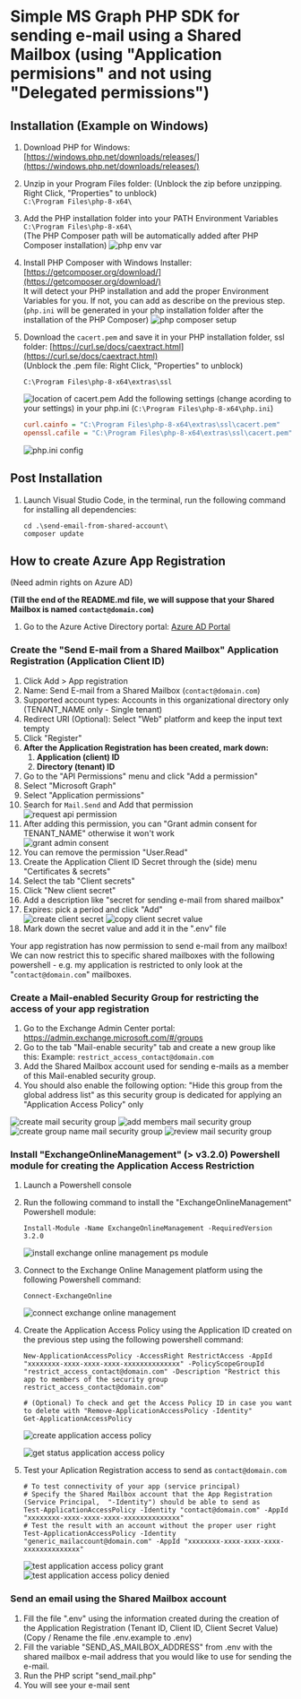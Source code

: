 # Simple MS Graph PHP SDK for sending e-mail using a Shared Mailbox (using "Application permisions" and not using "Delegated permissions")

## Installation (Example on Windows)

1) Download PHP for Windows:
[https://windows.php.net/downloads/releases/](https://windows.php.net/downloads/releases/)

2) Unzip in your Program Files folder:
(Unblock the zip before unzipping. Right Click, "Properties" to unblock)  
`C:\Program Files\php-8-x64\`

3) Add the PHP installation folder into your PATH Environment Variables  
`C:\Program Files\php-8-x64\`  
(The PHP Composer path will be automatically added after PHP Composer installation)
![php env var](.markdown/resources/images/add_env_var_for_php_and_composer.png)

4) Install PHP Composer with Windows Installer:
   [https://getcomposer.org/download/](https://getcomposer.org/download/)  
   It will detect your PHP installation and add the proper Environment Variables for you. If not, you can add as describe on the previous step.  
   (`php.ini` will be generated in your php installation folder after the installation of the PHP Composer)
![php composer setup](.markdown/resources/images/php_composer_setup_screen.png)

5) Download the `cacert.pem` and save it in your PHP installation folder, ssl folder:
   [https://curl.se/docs/caextract.html](https://curl.se/docs/caextract.html)  
   (Unblock the .pem file: Right Click, "Properties" to unblock)

   `C:\Program Files\php-8-x64\extras\ssl`  

    ![location of cacert.pem](.markdown/resources/images/php_ssl_certificate_cacert.jpg)
    Add the following settings (change acording to your settings) in your php.ini (`C:\Program Files\php-8-x64\php.ini`)  

    ```ini
    curl.cainfo = "C:\Program Files\php-8-x64\extras\ssl\cacert.pem"
    openssl.cafile = "C:\Program Files\php-8-x64\extras\ssl\cacert.pem"
    ```

    ![php.ini config](.markdown/resources/images/php_config_for_ssl_certificate_cacert.jpg)

## Post Installation

1) Launch Visual Studio Code, in the terminal, run the following command for installing all dependencies:

    ```pwsh
    cd .\send-email-from-shared-account\
    composer update
    ```

## How to create Azure App Registration

(Need admin rights on Azure AD)

**(Till the end of the README.md file, we will suppose that your Shared Mailbox is named `contact@domain.com`)**

1) Go to the Azure Active Directory portal:
[Azure AD Portal](https://portal.azure.com/#view/Microsoft_AAD_IAM/ActiveDirectoryMenuBlade/~/Overview)

### Create the "Send E-mail from a Shared Mailbox" Application Registration (Application Client ID)

1) Click Add > App registration
2) Name: Send E-mail from a Shared Mailbox (`contact@domain.com`)
3) Supported account types: Accounts in this organizational directory only (TENANT_NAME only - Single tenant)
4) Redirect URI (Optional): Select "Web" platform and keep the input text tempty
5) Click "Register"
6) **After the Application Registration has been created, mark down:**
   1) **Application (client) ID**
   2) **Directory (tenant) ID**
7) Go to the "API Permissions" menu and click "Add a permission"
8) Select "Microsoft Graph"
9) Select "Application permissions"
10) Search for `Mail.Send` and Add that permission  
    ![request api permission](.markdown/resources/images/request_api_permission_mail_send.png)
11) After adding this permission, you can "Grant admin consent for TENANT_NAME" otherwise it won't work  
    ![grant admin consent](.markdown/resources/images/grant_admin_consent_api_permission_mail_send.png)
12) You can remove the permission "User.Read"
13) Create the Application Client ID Secret through the (side) menu "Certificates & secrets"
14) Select the tab "Client secrets"
15) Click "New client secret"
16) Add a description like "secret for sending e-mail from shared mailbox"
17) Expires: pick a period and click "Add"  
    ![create client secret](.markdown/resources/images/create_client_secret_app_registration.png)
    ![copy client secret value](.markdown/resources/images/copy_client_secret_value_app_registration.png)
18) Mark down the secret value and add it in the ".env" file

Your app registration has now permission to send e-mail from any mailbox! We can now restrict this to specific shared mailboxes with the following powershell - e.g. my application is restricted to only look at the "`contact@domain.com`" mailboxes.

### Create a Mail-enabled Security Group for restricting the access of your app registration

1) Go to the Exchange Admin Center portal:
    <https://admin.exchange.microsoft.com/#/groups>
2) Go to the tab "Mail-enable security" tab and create a new group like this:
    Example: `restrict_access_contact@domain.com`
3) Add the Shared Mailbox account used for sending e-mails as a member of this Mail-enabled security group.
4) You should also enable the following option: "Hide this group from the global address list" as this security group is dedicated for applying an "Application Access Policy" only

![create mail security group](.markdown/resources/images/mail_security_group_create.png)
![add members mail security group](.markdown/resources/images/mail_security_group_add_members.png)
![create group name mail security group](.markdown/resources/images/mail_security_group_create_group_name.png)
![review mail security group](.markdown/resources/images/mail_security_group_review.png)

### Install "ExchangeOnlineManagement" (> v3.2.0) Powershell module for creating the Application Access Restriction

1) Launch a Powershell console
2) Run the following command to install the "ExchangeOnlineManagement" Powershell module:

   ```pwsh
   Install-Module -Name ExchangeOnlineManagement -RequiredVersion 3.2.0
   ```

    ![install exchange online management ps module](.markdown/resources/images/install_exchange_online_management.png)

3) Connect to the Exchange Online Management platform using the following Powershell command:

    ```pwsh
    Connect-ExchangeOnline
    ```

    ![connect exchange online management](.markdown/resources/images/ps_exchange_online_management_connect.png)

4) Create the Application Access Policy using the Application ID created on the previous step using the following powershell command:

    ```pwsh
    New-ApplicationAccessPolicy -AccessRight RestrictAccess -AppId "xxxxxxxx-xxxx-xxxx-xxxx-xxxxxxxxxxxxxx" -PolicyScopeGroupId "restrict_access_contact@domain.com" -Description "Restrict this app to members of the security group restrict_access_contact@domain.com"

    # (Optional) To check and get the Access Policy ID in case you want to delete with "Remove-ApplicationAccessPolicy -Identity"
    Get-ApplicationAccessPolicy
    ```

    ![create application access policy](.markdown/resources/images/application_access_policy_create.png)

    ![get status application access policy](.markdown/resources/images/application_access_policy_get_status.png)

5) Test your Aplication Registration access to send as `contact@domain.com`

    ```pwsh
    # To test connectivity of your app (service principal)
    # Specify the Shared Mailbox account that the App Registration (Service Principal,  "-Identity") should be able to send as
    Test-ApplicationAccessPolicy -Identity "contact@domain.com" -AppId "xxxxxxxx-xxxx-xxxx-xxxx-xxxxxxxxxxxxxx"
    # Test the result with an account without the proper user right 
    Test-ApplicationAccessPolicy -Identity "generic_mailaccount@domain.com" -AppId "xxxxxxxx-xxxx-xxxx-xxxx-xxxxxxxxxxxxxx"
    ```

    ![test application access policy grant](.markdown/resources/images/application_access_policy_test_granted.png)
    ![test application access policy denied](.markdown/resources/images/application_access_policy_test_denied.png)

### Send an email using the Shared Mailbox account

1) Fill the file ".env" using the information created during the creation of the Application Registration (Tenant ID, Client ID, Client Secret Value)  
    (Copy / Rename the file .env.example to .env)
2) Fill the variable "SEND_AS_MAILBOX_ADDRESS" from .env with the shared mailbox e-mail address that you would like to use for sending the e-mail.
3) Run the PHP script "send_mail.php"
4) You will see your e-mail sent
